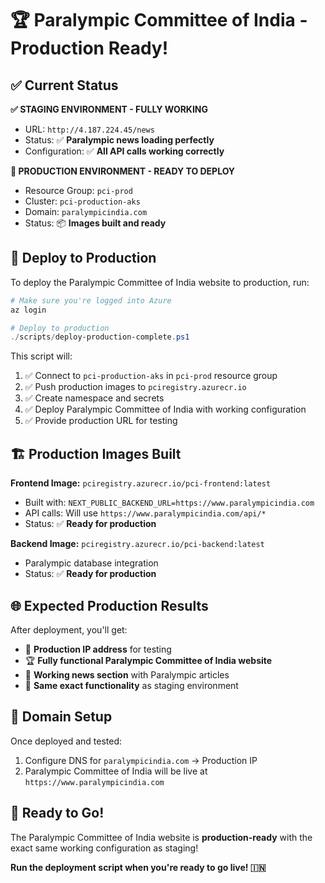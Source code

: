# 🏆 Paralympic Committee of India - Production Ready!

## ✅ Current Status

**✅ STAGING ENVIRONMENT - FULLY WORKING**
- URL: `http://4.187.224.45/news`
- Status: ✅ **Paralympic news loading perfectly**
- Configuration: ✅ **All API calls working correctly**

**🚀 PRODUCTION ENVIRONMENT - READY TO DEPLOY**
- Resource Group: `pci-prod`
- Cluster: `pci-production-aks`
- Domain: `paralympicindia.com`
- Status: 📦 **Images built and ready**

## 🚀 Deploy to Production

To deploy the Paralympic Committee of India website to production, run:

```powershell
# Make sure you're logged into Azure
az login

# Deploy to production
./scripts/deploy-production-complete.ps1
```

This script will:
1. ✅ Connect to `pci-production-aks` in `pci-prod` resource group
2. ✅ Push production images to `pciregistry.azurecr.io`
3. ✅ Create namespace and secrets
4. ✅ Deploy Paralympic Committee of India with working configuration
5. ✅ Provide production URL for testing

## 🏗️ Production Images Built

**Frontend Image:** `pciregistry.azurecr.io/pci-frontend:latest`
- Built with: `NEXT_PUBLIC_BACKEND_URL=https://www.paralympicindia.com`
- API calls: Will use `https://www.paralympicindia.com/api/*`
- Status: ✅ **Ready for production**

**Backend Image:** `pciregistry.azurecr.io/pci-backend:latest`
- Paralympic database integration
- Status: ✅ **Ready for production**

## 🌐 Expected Production Results

After deployment, you'll get:
- 🎯 **Production IP address** for testing
- 🏆 **Fully functional Paralympic Committee of India website**
- 📰 **Working news section** with Paralympic articles
- 🔄 **Same exact functionality** as staging environment

## 🎯 Domain Setup

Once deployed and tested:
1. Configure DNS for `paralympicindia.com` → Production IP
2. Paralympic Committee of India will be live at `https://www.paralympicindia.com`

## 🏅 Ready to Go!

The Paralympic Committee of India website is **production-ready** with the exact same working configuration as staging!

**Run the deployment script when you're ready to go live! 🇮🇳**
